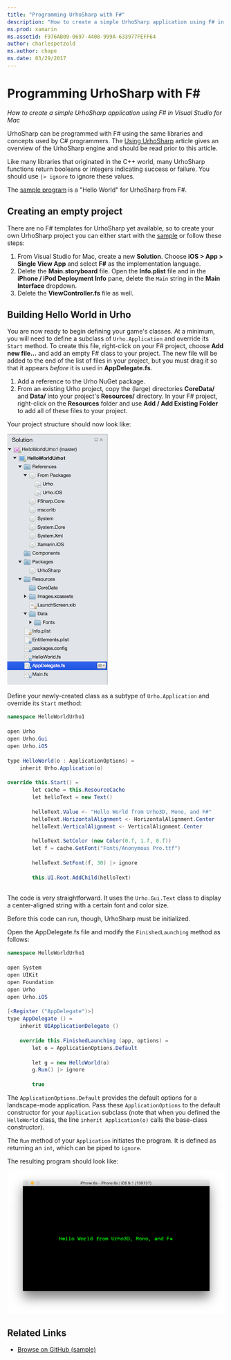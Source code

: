 ```yaml
---
title: "Programming UrhoSharp with F#"
description: "How to create a simple UrhoSharp application using F# in Visual Studio for Mac"
ms.prod: xamarin
ms.assetid: F976AB09-0697-4408-999A-633977FEFF64
author: charlespetzold
ms.author: chape
ms.date: 03/29/2017
---
```

# Programming UrhoSharp with F#

_How to create a simple UrhoSharp application using F# in Visual Studio for Mac_

UrhoSharp can be programmed with F# using the same libraries and concepts used by C# programmers. The [Using UrhoSharp](~/graphics-games/urhosharp/using.md) article gives an overview of the UrhoSharp engine and should be read prior to this article.

Like many libraries that originated in the C++ world, many UrhoSharp functions return booleans or integers indicating success or failure. You should use `|> ignore` to ignore these values.

The [sample program](https://github.com/xamarin/recipes/tree/master/cross-platform/urho/urho-fsharp/HelloWorldUrhoFsharp) is a "Hello World" for UrhoSharp from F#.

## Creating an empty project

There are no F# templates for UrhoSharp yet available, so to create your own UrhoSharp project you can either start with the [sample](https://github.com/xamarin/recipes/tree/master/cross-platform/urho/urho-fsharp/HelloWorldUrhoFsharp) or follow these steps:

1. From Visual Studio for Mac, create a new **Solution**. Choose **iOS > App > Single View App** and select **F#** as the implementation language. 
1. Delete the **Main.storyboard** file. Open the **Info.plist** file and in the **iPhone / iPod Deployment Info** pane, delete the `Main` string in the **Main Interface** dropdown.
1. Delete the **ViewController.fs** file as well.

## Building Hello World in Urho

You are now ready to begin defining your game's classes. At a minimum, you will need to define a subclass of `Urho.Application` and override its `Start` method. To create this file, right-click on your F# project, choose **Add new file...** and add an empty F# class to your project. The new file will be added to the end of the list of files in your project, but you must drag it so that it appears *before* it is used in **AppDelegate.fs**.

1. Add a reference to the Urho NuGet package.
1. From an existing Urho project, copy the (large) directories **CoreData/** and **Data/** into your project's **Resources/** directory. In your F# project, right-click on the **Resources** folder and use **Add / Add Existing Folder** to add all of these files to your project.

Your project structure should now look like:

![](fsharp-images/solutionpane.png "The project structure should now look like")

Define your newly-created class as a subtype of `Urho.Application` and override its `Start` method:

```csharp
namespace HelloWorldUrho1

open Urho
open Urho.Gui
open Urho.iOS

type HelloWorld(o : ApplicationOptions) =
    inherit Urho.Application(o) 

override this.Start() = 
        let cache = this.ResourceCache
        let helloText = new Text()

        helloText.Value <- "Hello World from Urho3D, Mono, and F#"
        helloText.HorizontalAlignment <- HorizontalAlignment.Center
        helloText.VerticalAlignment <- VerticalAlignment.Center

        helloText.SetColor (new Color(0.f, 1.f, 0.f))
        let f = cache.GetFont("Fonts/Anonymous Pro.ttf")

        helloText.SetFont(f, 30) |> ignore
                  
        this.UI.Root.AddChild(helloText)
            
```

The code is very straightforward. It uses the `Urho.Gui.Text` class to display a center-aligned string with a certain font and color size. 

Before this code can run, though, UrhoSharp must be initialized. 

Open the AppDelegate.fs file and modify the `FinishedLaunching` method as follows:

```csharp
namespace HelloWorldUrho1

open System
open UIKit
open Foundation
open Urho
open Urho.iOS

[<Register ("AppDelegate")>]
type AppDelegate () =
    inherit UIApplicationDelegate ()

    override this.FinishedLaunching (app, options) =
        let o = ApplicationOptions.Default
     
        let g = new HelloWorld(o)
        g.Run() |> ignore
       
        true
```

The `ApplicationOptions.Default` provides the default options for a landscape-mode application. Pass these `ApplicationOptions` to the default constructor for your `Application` subclass (note that when you defined the `HelloWorld` class, the line `inherit Application(o)` calls the base-class constructor). 

The `Run` method of your `Application` initiates the program. It is defined as returning an `int`, which can be piped to `ignore`. 

The resulting program should look like:

![](fsharp-images/helloworldfsharp.png "The resulting program should look like")








## Related Links

- [Browse on GitHub (sample)](https://github.com/xamarinhttps://developer.xamarin.com/recipes/tree/master/cross-platform/urho/urho-fsharp/HelloWorldUrhoFsharp)
